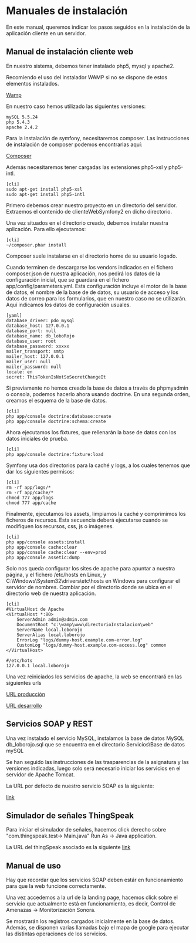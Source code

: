 # Manuales de instalación #

En este manual, queremos indicar los pasos seguidos en la instalación de la aplicación cliente en un servidor.


## Manual de instalación cliente web  ##

En nuestro sistema, debemos tener instalado php5, mysql y apache2. 

Recomiendo el uso del instalador WAMP si no se dispone de estos elementos instalados.

[Wamp](http://www.wampserver.com/en/)

En nuestro caso hemos utilizado las siguientes versiones:

	mySQL 5.5.24
	php 5.4.3
	apache 2.4.2

Para la instalación de symfony, necesitaremos composer.
Las instrucciones de instalación de composer podemos encontrarlas aquí:

[Composer](http://getcomposer.org/)

Además necesitaremos tener cargadas las extensiones php5-xsl y php5-intl.

	[cli]
	sudo apt-get install php5-xsl
	sudo apt-get install php5-intl


Primero debemos crear nuestro proyecto en un directorio del servidor. Extraemos el contenido de clienteWebSymfony2 en dicho directorio.

Una vez situados en el directorio creado, debemos instalar nuestra aplicación. Para ello ejecutamos:

	[cli]
	~/composer.phar install

Composer suele instalarse en el directorio home de su usuario logado.

Cuando terminen de descargarse los vendors indicados en el fichero composer.json de nuestra aplicación, nos pedirá los datos de la configuración inicial, que se guardará en el fichero app/config/parameters.yml. Esta configuración incluye el motor de la base de datos, el nombre de la base de de datos, su usuario de acceso y los datos de correo para los formularios, que en nuestro caso no se utilizarán. Aquí indicamos los datos de configuración usuales.

	[yaml]
    database_driver: pdo_mysql
    database_host: 127.0.0.1
    database_port: null
    database_name: db_loboRojo
    database_user: root
    database_password: xxxxx
    mailer_transport: smtp
    mailer_host: 127.0.0.1
    mailer_user: null
    mailer_password: null
    locale: en
    secret: ThisTokenIsNotSoSecretChangeIt


Si previamente no hemos creado la base de datos a través de phpmyadmin o consola, podemos hacerlo ahora usando doctrine. En una segunda orden, creamos el esquema de la base de datos.

	[cli]
	php app/console doctrine:database:create
	php app/console doctrine:schema:create


Ahora ejecutamos los fixtures, que rellenarán la base de datos con los datos iniciales de prueba.

	[cli]
	php app/console doctrine:fixture:load

Symfony usa dos directorios para la caché y logs, a los cuales tenemos que dar los siguientes permisos:

	[cli]
	rm -rf app/logs/*
	rm -rf app/cache/*
	chmod 777 app/logs
	chmod 777 app/cache

Finalmente, ejecutamos los assets, limpiamos la caché y comprimimos los ficheros de recursos. Esta secuencia deberá ejecutarse cuando se modifiquen los recursos, css, js o imágenes.

	[cli]
	php app/console assets:install
	php app/console cache:clear
	php app/console cache:clear --env=prod
	php app/console assetic:dump


Solo nos queda configurar los sites de apache para apuntar a nuestra página, y el fichero /etc/hosts en Linux, y C:\Windows\System32\drivers\etc\hosts en Windows para configurar el servidor de nombres. Combiar por el directorio donde se ubica en el directorio web de nuestra aplicación.

    [cli]
    #VirtualHost de Apache
    <VirtualHost *:80>
        ServerAdmin admin@admin.com
        DocumentRoot "c:\wamp\www\directorioInstalacion\web"
        ServerName local.loborojo
        ServerAlias local.loborojo
        ErrorLog "logs/dummy-host.example.com-error.log"
        CustomLog "logs/dummy-host.example.com-access.log" common
    </VirtualHost>
    
    #/etc/hots
    127.0.0.1 local.loborojo
    
Una vez reiniciados los servicios de apache, la web se encontrará en las siguientes urls

[URL producción](http://local.loborojo/app.php) 

[URL desarrollo](http://local.loborojo/app_dev.php)


## Servicios SOAP y REST  ##

Una vez instalado el servicio MySQL, instalamos la base de datos MySQL db_loborojo.sql que se encuentra en el directorio Servicios\Base de datos mySQL

Se han seguido las instrucciones de las trasparencias de la asignatura y las versiones indicadas, luego solo será necesario iniciar los servicios en el servidor de Apache Tomcat.

La URL por defecto de nuestro servicio SOAP es la siguiente:

[link](http://localhost:8080/LoboRojo/services/MainPort)

## Simulador de señales ThingSpeak  ##

Para iniciar el simulador de señales, hacemos click derecho sobre "com.thingspeak.test-> Main.java" Run As -> Java application.

La URL del thingSpeak asociado es la siguiente [link](https://thingspeak.com/channels/23808)

## Manual de uso ##

Hay que recordar que los servicios SOAP deben estár en funcionamiento para que la web funcione correctamente.

Una vez accedemos a la url de la landing page, hacemos click sobre el servicio que actualmente está en funcionamiento, es decir, Control de Amenazas -> Monitorización Sonora.

Se mostrarán los registros cargados inicialmente en la base de datos. Además, se disponen varias llamadas bajo el mapa de google para ejecutar las distintas operaciones de los servicios.

